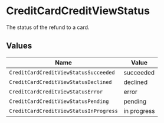 # CreditCardCreditViewStatus

The status of the refund to a card.


## Values

| Name                                   | Value                                  |
| -------------------------------------- | -------------------------------------- |
| `CreditCardCreditViewStatusSucceeded`  | succeeded                              |
| `CreditCardCreditViewStatusDeclined`   | declined                               |
| `CreditCardCreditViewStatusError`      | error                                  |
| `CreditCardCreditViewStatusPending`    | pending                                |
| `CreditCardCreditViewStatusInProgress` | in progress                            |
